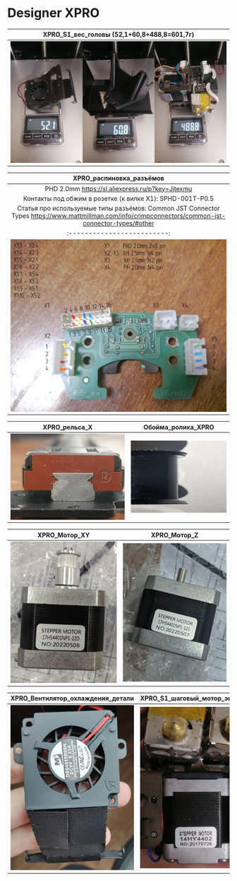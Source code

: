 # Designer XPRO


XPRO_S1_вес_головы (52,1+60,8+488,8=601,7г)  |
:-------------------------:|
![XPRO_S1_вес_головы](./img/XPRO_S1_вес_головы.jpg)|



XPRO_распиновка_разъёмов       | 
:-------------------------:|
PHD 2.0mm https://sl.aliexpress.ru/p?key=Jjtexmu|
Контакты под обжим в розетке (к вилке X1): SPHD-001T-P0.5|
Статья про используемые типы разъёмов: Common JST Connector Types https://www.mattmillman.com/info/crimpconnectors/common-jst-connector-types/#other|
:-------------------------:|
![XPRO_распиновка_разъёмов](./img/XPRO_распиновка_разъёмов.jpg) | 


	
XPRO_рельса_X        |  Обойма_ролика_XPRO
:-------------------------:|:-------------------------:
![XPRO_рельса_X](./img/XPRO_рельса_X.jpg) | ![Обойма_ролика_XPRO](./img/Обойма_ролика_XPRO.jpg)

XPRO_Мотор_XY        |  XPRO_Мотор_Z
:-------------------------:|:-------------------------:
![XPRO_Мотор_XY.jpg](./img/XPRO_Мотор_XY.jpg) | ![XPRO_Мотор_Z](./img/XPRO_Мотор_Z.jpg)

XPRO_Вентилятор_охлаждения_детали         |  XPRO_S1_шаговый_мотор_экструдера
:-------------------------:|:-------------------------:
![XPRO_Вентилятор_охлаждения_детали](./img/XPRO_Вентилятор_охлаждения_детали.jpg) | ![XPRO_S1_шаговый_мотор_экструдера](./img/XPRO_S1_шаговый_мотор_экструдера.jpg)
	
